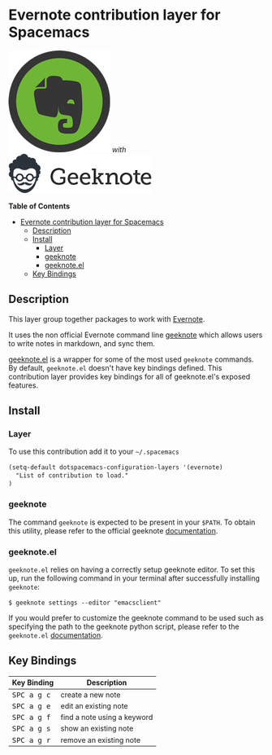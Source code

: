 # Evernote contribution layer for Spacemacs

![evernote](img/evernote.png) _with_ ![geeknote](img/geeknote.png)

<!-- markdown-toc start - Don't edit this section. Run M-x markdown-toc/generate-toc again -->
**Table of Contents**

- [Evernote contribution layer for Spacemacs](#evernote-contribution-layer-for-spacemacs)
    - [Description](#description)
    - [Install](#install)
        - [Layer](#layer)
        - [geeknote](#geeknote)
        - [geeknote.el](#geeknoteel)
    - [Key Bindings](#key-bindings)

<!-- markdown-toc end -->

## Description

This layer group together packages to work with [Evernote][].

It uses the non official Evernote command line [geeknote][] which allows
users to write notes in markdown, and sync them.

[geeknote.el][] is a wrapper for some of the most used `geeknote` commands.
By default, `geeknote.el` doesn't have key bindings defined. This
contribution layer provides key bindings for all of geeknote.el's
exposed features.

## Install

### Layer

To use this contribution add it to your `~/.spacemacs`

```elisp
(setq-default dotspacemacs-configuration-layers '(evernote)
  "List of contribution to load."
)
```

### geeknote

The command `geeknote` is expected to be present in your `$PATH`. To
obtain this utility, please refer to the official geeknote
[documentation][geeknote-doc].

### geeknote.el

`geeknote.el` relies on having a correctly setup geeknote editor. To set
this up, run the following command in your terminal after successfully
installing `geeknote`:

```
$ geeknote settings --editor "emacsclient"
```

If you would prefer to customize the geeknote command to be used
such as specifying the path to the geeknote python script, please
refer to the `geeknote.el` [documentation][geeknote.el].

## Key Bindings

Key Binding           |                 Description
----------------------|------------------------------------------------
<kbd>SPC a g c</kbd>  | create a new note
<kbd>SPC a g e</kbd>  | edit an existing note
<kbd>SPC a g f</kbd>  | find a note using a keyword
<kbd>SPC a g s</kbd>  | show an existing note
<kbd>SPC a g r</kbd>  | remove an existing note

[Evernote]: https://evernote.com/
[geeknote]: http://www.geeknote.me
[geeknote-doc]: http://www.geeknote.me/documentation/
[geeknote.el]: https://github.com/avendael/emacs-geeknote
